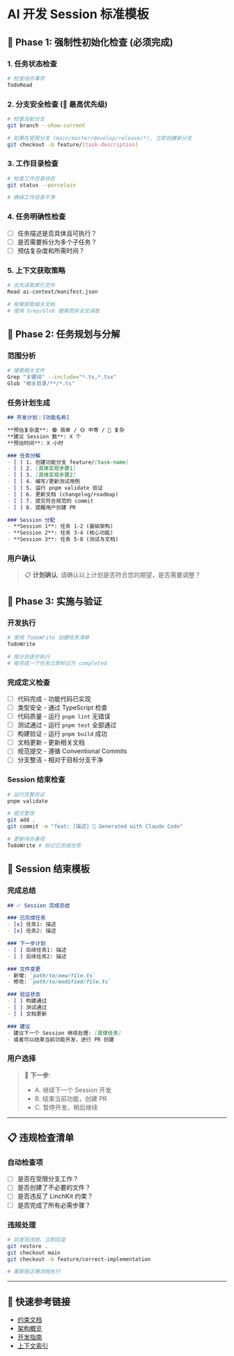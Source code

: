 # AI 开发 Session 标准模板

## 🚨 Phase 1: 强制性初始化检查 (必须完成)

### 1. 任务状态检查
```bash
# 检查待办事项
TodoRead
```

### 2. 分支安全检查 (🔴 最高优先级)
```bash
# 检查当前分支
git branch --show-current

# 如果在受限分支 (main/master/develop/release/*), 立即创建新分支
git checkout -b feature/[task-description]
```

### 3. 工作目录检查
```bash
# 检查工作目录状态
git status --porcelain

# 确保工作目录干净
```

### 4. 任务明确性检查
- [ ] 任务描述是否具体且可执行？
- [ ] 是否需要拆分为多个子任务？
- [ ] 预估复杂度和所需时间？

### 5. 上下文获取策略
```bash
# 优先读取索引文件
Read ai-context/manifest.json

# 按需获取相关文档
# 使用 Grep/Glob 搜索而非全文读取
```

## 🚨 Phase 2: 任务规划与分解

### 范围分析
```bash
# 搜索相关文件
Grep "关键词" --include="*.ts,*.tsx"
Glob "相关目录/**/*.ts"
```

### 任务计划生成
```markdown
## 开发计划：[功能名称]

**预估复杂度**: 🟢 简单 / 🟡 中等 / 🔴 复杂
**建议 Session 数**: X 个
**预估时间**: X 小时

### 任务分解
- [ ] 1. 创建功能分支 feature/[task-name]
- [ ] 2. [具体实现步骤1]
- [ ] 3. [具体实现步骤2]
- [ ] 4. 编写/更新测试用例
- [ ] 5. 运行 pnpm validate 验证
- [ ] 6. 更新文档 (changelog/roadmap)
- [ ] 7. 提交符合规范的 commit
- [ ] 8. 提醒用户创建 PR

### Session 分配
- **Session 1**: 任务 1-2 (基础架构)
- **Session 2**: 任务 3-4 (核心功能)
- **Session 3**: 任务 5-8 (测试与文档)
```

### 用户确认
> 📋 **计划确认**: 请确认以上计划是否符合您的期望，是否需要调整？

## 🚨 Phase 3: 实施与验证

### 开发执行
```bash
# 使用 TodoWrite 创建任务清单
TodoWrite

# 按计划逐步执行
# 每完成一个任务立即标记为 completed
```

### 完成定义检查
- [ ] 代码完成 - 功能代码已实现
- [ ] 类型安全 - 通过 TypeScript 检查
- [ ] 代码质量 - 运行 `pnpm lint` 无错误
- [ ] 测试通过 - 运行 `pnpm test` 全部通过
- [ ] 构建验证 - 运行 `pnpm build` 成功
- [ ] 文档更新 - 更新相关文档
- [ ] 规范提交 - 遵循 Conventional Commits
- [ ] 分支整洁 - 相对于目标分支干净

### Session 结束检查
```bash
# 运行完整验证
pnpm validate

# 提交更改
git add .
git commit -m "feat: [描述] 🤖 Generated with Claude Code"

# 更新待办事项
TodoWrite # 标记已完成任务
```

## 🎯 Session 结束模板

### 完成总结
```markdown
## ✅ Session 完成总结

### 已完成任务
- [x] 任务1: 描述
- [x] 任务2: 描述

### 下一步计划
- [ ] 后续任务1: 描述
- [ ] 后续任务2: 描述

### 文件变更
- 新增: `path/to/new/file.ts`
- 修改: `path/to/modified/file.ts`

### 验证状态
- [ ] 构建通过
- [ ] 测试通过
- [ ] 文档更新

### 建议
- 建议下一个 Session 继续处理: [具体任务]
- 或者可以结束当前功能开发，进行 PR 创建
```

### 用户选择
> 🚀 **下一步**: 
> - A. 继续下一个 Session 开发
> - B. 结束当前功能，创建 PR
> - C. 暂停开发，稍后继续

---

## 📋 违规检查清单

### 自动检查项
- [ ] 是否在受限分支工作？
- [ ] 是否创建了不必要的文件？
- [ ] 是否违反了 LinchKit 约束？
- [ ] 是否完成了所有必需步骤？

### 违规处理
```bash
# 如发现违规，立即回滚
git restore .
git checkout main
git checkout -b feature/correct-implementation

# 重新按正确流程执行
```

---

## 🔗 快速参考链接

- [约束文档](./workflow_and_constraints.md)
- [架构概览](./system_architecture/overview.md)
- [开发指南](./development_guides/)
- [上下文索引](./manifest.json)